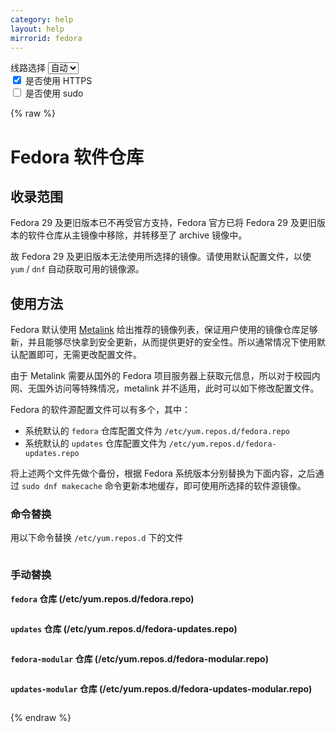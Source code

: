 ```yaml
---
category: help
layout: help
mirrorid: fedora
---
```


<!-- 本 markdown 从 tuna/mirrorz-help-ng 自动生成，如需修改，请修改其对应部分 -->

<style>.z-help tmpl { display: none }</style>

<div class="z-wrap">
    <form class="z-form z-global" onchange="form_update(null)" onsubmit="return false">
        <div>
            <label for="e0a5cecb">线路选择</label>
            <select id="e0a5cecb" name="host">
                <option selected="selected" value="{{ site.url }}">自动</option>
                <option value="{{ site.urlv4 }}">IPv4</option>
                <option value="{{ site.urlv6 }}">IPv6</option>
            </select>
        </div>
        <div>
            <input id="144d763c" name="_scheme" type="checkbox" checked>
            <label for="144d763c">是否使用 HTTPS</label>
        </div>
        <div>
            <input id="4659e7da" name="_sudo" type="checkbox">
            <label for="4659e7da">是否使用 sudo</label>
        </div>
    </form>
</div>
{% raw %}
<div class="z-help"><h1>Fedora 软件仓库</h1>
<h2>收录范围</h2>
<p>Fedora 29 及更旧版本已不再受官方支持，Fedora 官方已将 Fedora 29 及更旧版本的软件仓库从主镜像中移除，并转移至了 archive 镜像中。</p>
<p>故 Fedora 29 及更旧版本无法使用所选择的镜像。请使用默认配置文件，以使 <code>yum</code> / <code>dnf</code> 自动获取可用的镜像源。</p>
<h2>使用方法</h2>
<p>Fedora 默认使用 <a href="https://zh.fedoracommunity.org/2018/04/05/fedora-secures-package-delivery.html">Metalink</a> 给出推荐的镜像列表，保证用户使用的镜像仓库足够新，并且能够尽快拿到安全更新，从而提供更好的安全性。所以通常情况下使用默认配置即可，无需更改配置文件。</p>
<p>由于 Metalink 需要从国外的 Fedora 项目服务器上获取元信息，所以对于校园内网、无国外访问等特殊情况，metalink 并不适用，此时可以如下修改配置文件。</p>
<p>Fedora 的软件源配置文件可以有多个，其中：</p>
<ul>
<li>系统默认的 <code>fedora</code> 仓库配置文件为 <code>/etc/yum.repos.d/fedora.repo</code></li>
<li>系统默认的 <code>updates</code> 仓库配置文件为 <code>/etc/yum.repos.d/fedora-updates.repo</code></li>
</ul>
<p>将上述两个文件先做个备份，根据 Fedora 系统版本分别替换为下面内容，之后通过 <code>sudo dnf makecache</code> 命令更新本地缓存，即可使用所选择的软件源镜像。</p>
<h3>命令替换</h3>
<p>用以下命令替换 <code>/etc/yum.repos.d</code> 下的文件</p>
<div class="z-wrap"><form class="z-form" onchange="form_update(event)" onsubmit="return false"></form><pre class="z-code"></pre></div><tmpl z-lang="bash">
{{sudo}}sed -e 's|^metalink=|#metalink=|g' \
    -e 's|^#baseurl=http://download.example/pub/fedora/linux|baseurl={{endpoint}}|g' \
    -i.bak \
    /etc/yum.repos.d/fedora.repo \
    /etc/yum.repos.d/fedora-modular.repo \
    /etc/yum.repos.d/fedora-updates.repo \
    /etc/yum.repos.d/fedora-updates-modular.repo
</tmpl>
<h3>手动替换</h3>
<p><strong><code>fedora</code> 仓库 (/etc/yum.repos.d/fedora.repo)</strong></p>
<div class="z-wrap"><form class="z-form" onchange="form_update(event)" onsubmit="return false"></form><pre class="z-code"></pre></div><tmpl z-lang="ini">
[fedora]
name=Fedora $releasever - $basearch
failovermethod=priority
baseurl={{endpoint}}/releases/$releasever/Everything/$basearch/os/
metadata_expire=28d
gpgcheck=1
gpgkey=file:///etc/pki/rpm-gpg/RPM-GPG-KEY-fedora-$releasever-$basearch
skip_if_unavailable=False
</tmpl>
<p><strong><code>updates</code> 仓库 (/etc/yum.repos.d/fedora-updates.repo)</strong></p>
<div class="z-wrap"><form class="z-form" onchange="form_update(event)" onsubmit="return false"></form><pre class="z-code"></pre></div><tmpl z-lang="ini">
[updates]
name=Fedora $releasever - $basearch - Updates
failovermethod=priority
baseurl={{endpoint}}/updates/$releasever/Everything/$basearch/
enabled=1
gpgcheck=1
metadata_expire=6h
gpgkey=file:///etc/pki/rpm-gpg/RPM-GPG-KEY-fedora-$releasever-$basearch
skip_if_unavailable=False
</tmpl>
<p><strong><code>fedora-modular</code> 仓库 (/etc/yum.repos.d/fedora-modular.repo)</strong></p>
<div class="z-wrap"><form class="z-form" onchange="form_update(event)" onsubmit="return false"></form><pre class="z-code"></pre></div><tmpl z-lang="ini">
[fedora-modular]
name=Fedora Modular $releasever - $basearch
failovermethod=priority
baseurl={{endpoint}}/releases/$releasever/Modular/$basearch/os/
enabled=1
metadata_expire=7d
gpgcheck=1
gpgkey=file:///etc/pki/rpm-gpg/RPM-GPG-KEY-fedora-$releasever-$basearch
skip_if_unavailable=False
</tmpl>
<p><strong><code>updates-modular</code> 仓库 (/etc/yum.repos.d/fedora-updates-modular.repo)</strong></p>
<div class="z-wrap"><form class="z-form" onchange="form_update(event)" onsubmit="return false"></form><pre class="z-code"></pre></div><tmpl z-lang="ini">
[updates-modular]
name=Fedora Modular $releasever - $basearch - Updates
failovermethod=priority
baseurl={{endpoint}}/updates/$releasever/Modular/$basearch/
enabled=1
gpgcheck=1
metadata_expire=6h
gpgkey=file:///etc/pki/rpm-gpg/RPM-GPG-KEY-fedora-$releasever-$basearch
skip_if_unavailable=False
</tmpl><script id="z-config" type="application/x-mirrorz-help">eyJfIjogIkZlZG9yYSBcdThmNmZcdTRlZjZcdTRlZDNcdTVlOTMiLCAiYmxvY2siOiBbImNvdmVyIiwgInVzYWdlIl0sICJpbnB1dCI6IHt9LCAibmFtZSI6ICJmZWRvcmEifQ==</script>
</div>

{% endraw %}

<script src="/static/js/mustache.js?{{ site.data['hash'] }}"></script>
<script src="/static/js/zdocs.js?{{ site.data['hash'] }}"></script>
